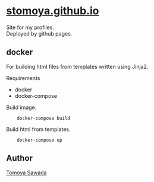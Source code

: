
# [stomoya.github.io](https://stomoya.github.io/docs/)

Site for my profiles.  
Deployed by github pages.

## docker

For building html files from templates written using Jinja2.

Requirements

- docker
- docker-compose

Build image.

```console
    docker-compose build
```

Build html from templates.

```console
    docker-compose up
```

## Author

[Tomoya Sawada](https://github.com/STomoya)
